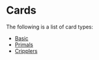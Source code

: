 # Cards

  The following is a list of card types:
  
  - [Basic](./basic.html)
  - [Primals](./primal.html)
  - [Cripplers](./cippler.html)